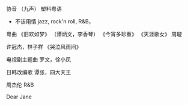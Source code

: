 
协音 （九声）
塑料粤语
- 不该用情
jazz, rock'n roll, R&B，

粤曲
《旧欢如梦》 （谭炳文，李香琴）
《今宵多珍重》
《天涯歌女》 周璇

许冠杰，林子祥
《哭泣风雨间》

电视剧主题曲
罗文，徐小凤

日韩改编歌
谭张，四大天王

周杰伦
R&B

Dear Jane
